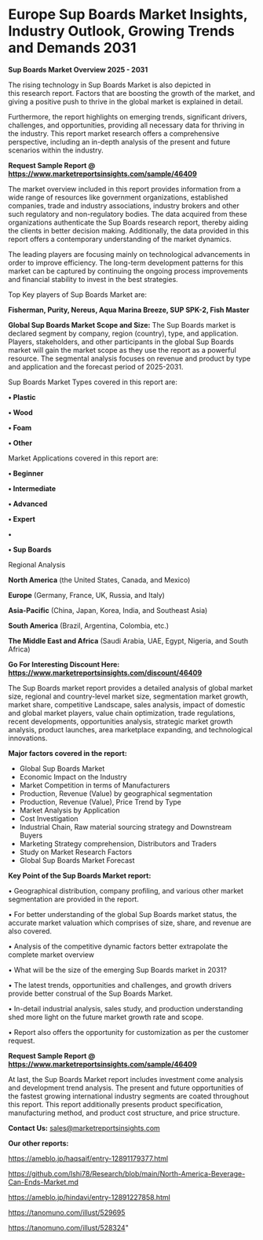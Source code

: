 # Europe Sup Boards Market Insights, Industry Outlook, Growing Trends and Demands 2031

<Strong> Sup Boards Market Overview 2025 - 2031</strong>

The rising technology in Sup Boards Market is also depicted in this research report. Factors that are boosting the growth of the market, and giving a positive push to thrive in the global market is explained in detail.

Furthermore, the report highlights on emerging trends, significant drivers, challenges, and opportunities, providing all necessary data for thriving in the industry. This report market research offers a comprehensive perspective, including an in-depth analysis of the present and future scenarios within the industry.

<strong>Request Sample Report @ <a href=https://www.marketreportsinsights.com/sample/46409>https://www.marketreportsinsights.com/sample/46409</a></strong>

The market overview included in this report provides information from a wide range of resources like government organizations, established companies, trade and industry associations, industry brokers and other such regulatory and non-regulatory bodies. The data acquired from these organizations authenticate the Sup Boards research report, thereby aiding the clients in better decision making. Additionally, the data provided in this report offers a contemporary understanding of the market dynamics.

The leading players are focusing mainly on technological advancements in order to improve efficiency. The long-term development patterns for this market can be captured by continuing the ongoing process improvements and financial stability to invest in the best strategies.

Top Key players of Sup Boards Market are:

<strong>Fisherman, Purity, Nereus, Aqua Marina Breeze, SUP SPK-2, Fish Master</strong>

<strong><b>Global Sup Boards Market Scope and Size:</b></strong>
The Sup Boards market is declared segment by company, region (country), type, and application. Players, stakeholders, and other participants in the global Sup Boards market will gain the market scope as they use the report as a powerful resource. The segmental analysis focuses on revenue and product by type and application and the forecast period of 2025-2031.

Sup Boards Market Types covered in this report are:

<strong>•  Plastic

•  Wood

•  Foam

•  Other</strong>

Market Applications covered in this report are:

<strong>•  Beginner

•  Intermediate

•  Advanced

•  Expert

•  

•  Sup Boards</strong> 

Regional Analysis

<strong>North America</strong> (the United States, Canada, and Mexico)

<strong>Europe</strong> (Germany, France, UK, Russia, and Italy)

<strong>Asia-Pacific</strong> (China, Japan, Korea, India, and Southeast Asia)

<strong>South America</strong> (Brazil, Argentina, Colombia, etc.)

<strong>The Middle East and Africa</strong> (Saudi Arabia, UAE, Egypt, Nigeria, and South Africa)

<strong>Go For Interesting Discount Here: <a href=https://www.marketreportsinsights.com/discount/46409>https://www.marketreportsinsights.com/discount/46409</a></strong>

The Sup Boards market report provides a detailed analysis of global market size, regional and country-level market size, segmentation market growth, market share, competitive Landscape, sales analysis, impact of domestic and global market players, value chain optimization, trade regulations, recent developments, opportunities analysis, strategic market growth analysis, product launches, area marketplace expanding, and technological innovations.

<strong><b>Major factors covered in the report:</b></strong>
<ul>
  <li>Global Sup Boards Market </li>
  <li>Economic Impact on the Industry</li>
  <li>Market Competition in terms of Manufacturers</li>
  <li>Production, Revenue (Value) by geographical segmentation</li>
  <li>Production, Revenue (Value), Price Trend by Type</li>
  <li>Market Analysis by Application</li>
  <li>Cost Investigation</li>
  <li>Industrial Chain, Raw material sourcing strategy and Downstream Buyers</li>
  <li>Marketing Strategy comprehension, Distributors and Traders</li>
  <li>Study on Market Research Factors</li>
  <li>Global Sup Boards Market Forecast</li>
</ul>

<strong><b>Key Point of the Sup Boards Market report:</b></strong>

• Geographical distribution, company profiling, and various other market segmentation are provided in the report.

• For better understanding of the global Sup Boards market status, the accurate market valuation which comprises of size, share, and revenue are also covered.

• Analysis of the competitive dynamic factors better extrapolate the complete market overview

• What will be the size of the emerging Sup Boards market in 2031?

• The latest trends, opportunities and challenges, and growth drivers provide better construal of the Sup Boards Market.

• In-detail industrial analysis, sales study, and production understanding shed more light on the future market growth rate and scope.

• Report also offers the opportunity for customization as per the customer request.

<strong>Request Sample Report @ <a href=https://www.marketreportsinsights.com/sample/46409>https://www.marketreportsinsights.com/sample/46409</a></strong>

At last, the Sup Boards Market report includes investment come analysis and development trend analysis. The present and future opportunities of the fastest growing international industry segments are coated throughout this report. This report additionally presents product specification, manufacturing method, and product cost structure, and price structure.

<strong>Contact Us:</strong>
sales@marketreportsinsights.com

<strong>Our other reports:</strong>

<a href=https://ameblo.jp/haqsaif/entry-12891179377.html>https://ameblo.jp/haqsaif/entry-12891179377.html</a>

<a href=https://github.com/Ishi78/Research/blob/main/North-America-Beverage-Can-Ends-Market.md>https://github.com/Ishi78/Research/blob/main/North-America-Beverage-Can-Ends-Market.md</a>

<a href=https://ameblo.jp/hindavi/entry-12891227858.html>https://ameblo.jp/hindavi/entry-12891227858.html</a>

<a href=https://tanomuno.com/illust/529695>https://tanomuno.com/illust/529695</a>

<a href=https://tanomuno.com/illust/528324>https://tanomuno.com/illust/528324</a>"
